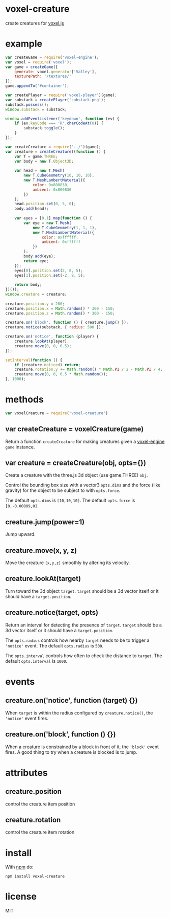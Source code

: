 # voxel-creature

create creatures for [voxel.js](http://voxeljs.com)

# example

``` js
var createGame = require('voxel-engine');
var voxel = require('voxel');
var game = createGame({
    generate: voxel.generator['Valley'],
    texturePath: '/textures/'
});
game.appendTo('#container');

var createPlayer = require('voxel-player')(game);
var substack = createPlayer('substack.png');
substack.possess();
window.substack = substack;

window.addEventListener('keydown', function (ev) {
    if (ev.keyCode === 'R'.charCodeAt(0)) {
        substack.toggle();
    }
});

var createCreature = require('../')(game);
var creature = createCreature((function () {
    var T = game.THREE;
    var body = new T.Object3D;
    
    var head = new T.Mesh(
        new T.CubeGeometry(10, 10, 10),
        new T.MeshLambertMaterial({
            color: 0x800830,
            ambient: 0x800830
        })
    );
    head.position.set(0, 5, 0);
    body.add(head);
    
    var eyes = [0,1].map(function () {
        var eye = new T.Mesh(
            new T.CubeGeometry(1, 1, 1),
            new T.MeshLambertMaterial({
                color: 0xffffff,
                ambient: 0xffffff
            })
        );
        body.add(eye);
        return eye;
    });
    eyes[0].position.set(2, 8, 5);
    eyes[1].position.set(-2, 8, 5);
    
    return body;
})());
window.creature = creature;
 
creature.position.y = 200;
creature.position.x = Math.random() * 300 - 150;
creature.position.z = Math.random() * 300 - 150;

creature.on('block', function () { creature.jump() });
creature.notice(substack, { radius: 500 });

creature.on('notice', function (player) {
    creature.lookAt(player);
    creature.move(0, 0, 0.5);
});

setInterval(function () {
    if (creature.noticed) return;
    creature.rotation.y += Math.random() * Math.PI / 2 - Math.PI / 4;
    creature.move(0, 0, 0.5 * Math.random());
}, 1000);
```

# methods

``` js
var voxelCreature = require('voxel-creature')
```

## var createCreature = voxelCreature(game)

Return a function `createCreature` for making creatures given a
[voxel-engine](https://github.com/maxogden/voxel-engine) `game` instance.

## var creature = createCreature(obj, opts={})

Create a creature with the three.js 3d object (use game.THREE) `obj`.

Control the bounding box size with a vector3 `opts.dims` and the force
(like gravity) for the object to be subject to with `opts.force`.

The default `opts.dims` is `[10,10,10]`.
The default `opts.force` is `[0,-0.00009,0]`.

## creature.jump(power=1)

Jump upward.

## creature.move(x, y, z)

Move the creature `[x,y,z]` smoothly by altering its velocity.

## creature.lookAt(target)

Turn toward the 3d object `target`.
`target` should be a 3d vector itself or it should have a `target.position`.

## creature.notice(target, opts)

Return an interval for detecting the presence of `target`.
`target` should be a 3d vector itself or it should have a `target.position`.

The `opts.radius` controls how nearby `target` needs to be to trigger a
`'notice'` event.
The default `opts.radius` is `500`.

The `opts.interval` controls how often to check the distance to `target`.
The default `opts.interval` is `1000`.

# events

## creature.on('notice', function (target) {})

When `target` is within the radius configured by `creature.notice()`, the
`'notice'` event fires.

## creature.on('block', function () {})

When a creature is constrained by a block in front of it, the `'block'` event
fires. A good thing to try when a creature is blocked is to jump.

# attributes

## creature.position

control the creature item position

## creature.rotation

control the creature item rotation

# install

With [npm](https://npmjs.org) do:

```
npm install voxel-creature
```

# license

MIT

